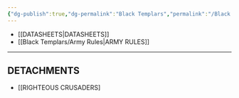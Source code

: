 ```yaml
---
{"dg-publish":true,"dg-permalink":"Black Templars","permalink":"/Black Templars/","contentClasses":"menu","created":"2023-12-16T03:20:45.153+07:00","updated":"2023-12-16T04:19:15.869+07:00"}
---
```


- [[DATASHEETS\|DATASHEETS]]
- [[Black Templars/Army Rules\|ARMY RULES]]

***

## DETACHMENTS

- [[RIGHTEOUS CRUSADERS]